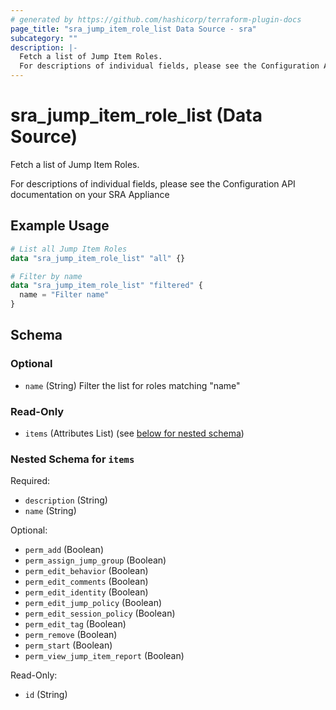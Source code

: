 ```yaml
---
# generated by https://github.com/hashicorp/terraform-plugin-docs
page_title: "sra_jump_item_role_list Data Source - sra"
subcategory: ""
description: |-
  Fetch a list of Jump Item Roles.
  For descriptions of individual fields, please see the Configuration API documentation on your SRA Appliance
---
```


# sra_jump_item_role_list (Data Source)

Fetch a list of Jump Item Roles.

For descriptions of individual fields, please see the Configuration API documentation on your SRA Appliance

## Example Usage

```terraform
# List all Jump Item Roles
data "sra_jump_item_role_list" "all" {}

# Filter by name
data "sra_jump_item_role_list" "filtered" {
  name = "Filter name"
}
```

<!-- schema generated by tfplugindocs -->
## Schema

### Optional

- `name` (String) Filter the list for roles matching "name"

### Read-Only

- `items` (Attributes List) (see [below for nested schema](#nestedatt--items))

<a id="nestedatt--items"></a>
### Nested Schema for `items`

Required:

- `description` (String)
- `name` (String)

Optional:

- `perm_add` (Boolean)
- `perm_assign_jump_group` (Boolean)
- `perm_edit_behavior` (Boolean)
- `perm_edit_comments` (Boolean)
- `perm_edit_identity` (Boolean)
- `perm_edit_jump_policy` (Boolean)
- `perm_edit_session_policy` (Boolean)
- `perm_edit_tag` (Boolean)
- `perm_remove` (Boolean)
- `perm_start` (Boolean)
- `perm_view_jump_item_report` (Boolean)

Read-Only:

- `id` (String)


